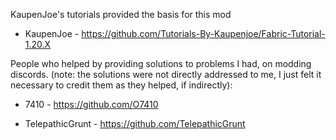 KaupenJoe's tutorials provided the basis for this mod

- KaupenJoe - https://github.com/Tutorials-By-Kaupenjoe/Fabric-Tutorial-1.20.X

People who helped by providing solutions to problems I had, on modding discords.
(note: the solutions were not directly addressed to me, I just felt it necessary to credit them as they
helped, if indirectly):

- 7410 - https://github.com/O7410

- TelepathicGrunt - https://github.com/TelepathicGrunt
